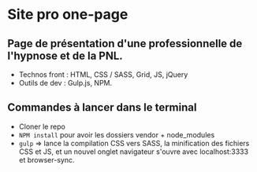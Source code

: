 # Site pro one-page

## Page de présentation d'une professionnelle de l'hypnose et de la PNL.

* Technos front : HTML, CSS / SASS, Grid, JS, jQuery
* Outils de dev : Gulp.js, NPM.

## Commandes à lancer dans le terminal

* Cloner le repo
* `NPM install` pour avoir les dossiers vendor + node_modules
* `gulp` => lance la compilation CSS vers SASS, la minification des fichiers CSS et JS, et un nouvel onglet navigateur s'ouvre avec localhost:3333 et browser-sync.

